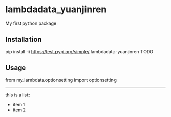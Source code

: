 # lambdadata_yuanjinren
My first python package

## Installation

pip install -i https://test.pypi.org/simple/ lambdadata-yuanjinren
TODO

## Usage

from my_lambdata.optionsetting import optionsetting
<hr>

this is a list:

 + item 1
 + item 2

